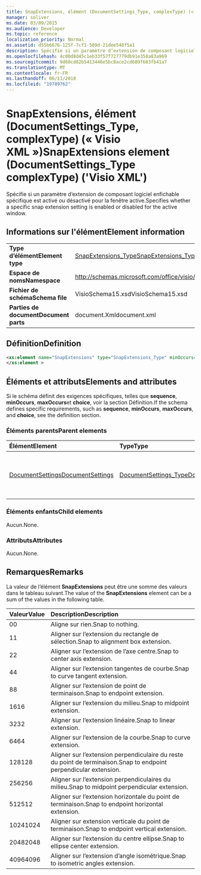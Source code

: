 ```yaml
---
title: SnapExtensions, élément (DocumentSettings_Type, complexType) (« Visio XML »)
manager: soliver
ms.date: 03/09/2015
ms.audience: Developer
ms.topic: reference
localization_priority: Normal
ms.assetid: d55b6676-125f-7cf1-509d-21dee548f5a1
description: Spécifie si un paramètre d’extension de composant logiciel enfichable spécifique est activé ou désactivé pour la fenêtre active.
ms.openlocfilehash: 4c00d8d45c1eb33f57f727779db91e358a83a969
ms.sourcegitcommit: 9d60cd82b5413446e5bc8ace2cd689f683fb41a7
ms.translationtype: MT
ms.contentlocale: fr-FR
ms.lasthandoff: 06/11/2018
ms.locfileid: "19789762"
---
```

# <a name="snapextensions-element-documentsettingstype-complextype-visio-xml"></a><span data-ttu-id="902bd-103">SnapExtensions, élément (DocumentSettings_Type, complexType) (« Visio XML »)</span><span class="sxs-lookup"><span data-stu-id="902bd-103">SnapExtensions element (DocumentSettings_Type complexType) ('Visio XML')</span></span>

<span data-ttu-id="902bd-104">Spécifie si un paramètre d’extension de composant logiciel enfichable spécifique est activé ou désactivé pour la fenêtre active.</span><span class="sxs-lookup"><span data-stu-id="902bd-104">Specifies whether a specific snap extension setting is enabled or disabled for the active window.</span></span> 
  
## <a name="element-information"></a><span data-ttu-id="902bd-105">Informations sur l'élément</span><span class="sxs-lookup"><span data-stu-id="902bd-105">Element information</span></span>

|||
|:-----|:-----|
|<span data-ttu-id="902bd-106">**Type d’élément**</span><span class="sxs-lookup"><span data-stu-id="902bd-106">**Element type**</span></span> <br/> |[<span data-ttu-id="902bd-107">SnapExtensions_Type</span><span class="sxs-lookup"><span data-stu-id="902bd-107">SnapExtensions_Type</span></span>](snapextensions_type-complextypevisio-xml.md) <br/> |
|<span data-ttu-id="902bd-108">**Espace de noms**</span><span class="sxs-lookup"><span data-stu-id="902bd-108">**Namespace**</span></span> <br/> |http://schemas.microsoft.com/office/visio/2012/main  <br/> |
|<span data-ttu-id="902bd-109">**Fichier de schéma**</span><span class="sxs-lookup"><span data-stu-id="902bd-109">**Schema file**</span></span> <br/> |<span data-ttu-id="902bd-110">VisioSchema15.xsd</span><span class="sxs-lookup"><span data-stu-id="902bd-110">VisioSchema15.xsd</span></span>  <br/> |
|<span data-ttu-id="902bd-111">**Parties de document**</span><span class="sxs-lookup"><span data-stu-id="902bd-111">**Document parts**</span></span> <br/> |<span data-ttu-id="902bd-112">document.Xml</span><span class="sxs-lookup"><span data-stu-id="902bd-112">document.xml</span></span>  <br/> |
   
## <a name="definition"></a><span data-ttu-id="902bd-113">Définition</span><span class="sxs-lookup"><span data-stu-id="902bd-113">Definition</span></span>

```XML
<xs:element name="SnapExtensions" type="SnapExtensions_Type" minOccurs="0" maxOccurs="1" >
</xs:element >
```

## <a name="elements-and-attributes"></a><span data-ttu-id="902bd-114">Éléments et attributs</span><span class="sxs-lookup"><span data-stu-id="902bd-114">Elements and attributes</span></span>

<span data-ttu-id="902bd-115">Si le schéma définit des exigences spécifiques, telles que **sequence**, **minOccurs**, **maxOccurs**et **choice**, voir la section Définition.</span><span class="sxs-lookup"><span data-stu-id="902bd-115">If the schema defines specific requirements, such as **sequence**, **minOccurs**, **maxOccurs**, and **choice**, see the definition section.</span></span> 
  
### <a name="parent-elements"></a><span data-ttu-id="902bd-116">Éléments parents</span><span class="sxs-lookup"><span data-stu-id="902bd-116">Parent elements</span></span>

|<span data-ttu-id="902bd-117">**Élément**</span><span class="sxs-lookup"><span data-stu-id="902bd-117">**Element**</span></span>|<span data-ttu-id="902bd-118">**Type**</span><span class="sxs-lookup"><span data-stu-id="902bd-118">**Type**</span></span>|<span data-ttu-id="902bd-119">**Description**</span><span class="sxs-lookup"><span data-stu-id="902bd-119">**Description**</span></span>|
|:-----|:-----|:-----|
|[<span data-ttu-id="902bd-120">DocumentSettings</span><span class="sxs-lookup"><span data-stu-id="902bd-120">DocumentSettings</span></span>](documentsettings-element-visiodocument_type-complextypevisio-xml.md) <br/> |[<span data-ttu-id="902bd-121">DocumentSettings_Type</span><span class="sxs-lookup"><span data-stu-id="902bd-121">DocumentSettings_Type</span></span>](documentsettings_type-complextypevisio-xml.md) <br/> |<span data-ttu-id="902bd-122">Contient des éléments qui spécifient les paramètres de document.</span><span class="sxs-lookup"><span data-stu-id="902bd-122">Contains elements that specify document settings.</span></span>  <br/> |
   
### <a name="child-elements"></a><span data-ttu-id="902bd-123">Éléments enfants</span><span class="sxs-lookup"><span data-stu-id="902bd-123">Child elements</span></span>

<span data-ttu-id="902bd-124">Aucun.</span><span class="sxs-lookup"><span data-stu-id="902bd-124">None.</span></span>
  
### <a name="attributes"></a><span data-ttu-id="902bd-125">Attributs</span><span class="sxs-lookup"><span data-stu-id="902bd-125">Attributes</span></span>

<span data-ttu-id="902bd-126">Aucun.</span><span class="sxs-lookup"><span data-stu-id="902bd-126">None.</span></span>
  
## <a name="remarks"></a><span data-ttu-id="902bd-127">Remarques</span><span class="sxs-lookup"><span data-stu-id="902bd-127">Remarks</span></span>

<span data-ttu-id="902bd-128">La valeur de l’élément **SnapExtensions** peut être une somme des valeurs dans le tableau suivant.</span><span class="sxs-lookup"><span data-stu-id="902bd-128">The value of the **SnapExtensions** element can be a sum of the values in the following table.</span></span> 
  
|<span data-ttu-id="902bd-129">**Valeur**</span><span class="sxs-lookup"><span data-stu-id="902bd-129">**Value**</span></span>|<span data-ttu-id="902bd-130">**Description**</span><span class="sxs-lookup"><span data-stu-id="902bd-130">**Description**</span></span>|
|:-----|:-----|
|<span data-ttu-id="902bd-131">0</span><span class="sxs-lookup"><span data-stu-id="902bd-131">0</span></span>  <br/> |<span data-ttu-id="902bd-132">Aligne sur rien.</span><span class="sxs-lookup"><span data-stu-id="902bd-132">Snap to nothing.</span></span>  <br/> |
|<span data-ttu-id="902bd-133">1</span><span class="sxs-lookup"><span data-stu-id="902bd-133">1</span></span>  <br/> |<span data-ttu-id="902bd-134">Aligner sur l’extension du rectangle de sélection.</span><span class="sxs-lookup"><span data-stu-id="902bd-134">Snap to alignment box extension.</span></span>  <br/> |
|<span data-ttu-id="902bd-135">2</span><span class="sxs-lookup"><span data-stu-id="902bd-135">2</span></span>  <br/> |<span data-ttu-id="902bd-136">Aligner sur l’extension de l’axe centre.</span><span class="sxs-lookup"><span data-stu-id="902bd-136">Snap to center axis extension.</span></span>  <br/> |
|<span data-ttu-id="902bd-137">4</span><span class="sxs-lookup"><span data-stu-id="902bd-137">4</span></span>  <br/> |<span data-ttu-id="902bd-138">Aligner sur l’extension tangentes de courbe.</span><span class="sxs-lookup"><span data-stu-id="902bd-138">Snap to curve tangent extension.</span></span>  <br/> |
|<span data-ttu-id="902bd-139">8</span><span class="sxs-lookup"><span data-stu-id="902bd-139">8</span></span>  <br/> |<span data-ttu-id="902bd-140">Aligner sur l’extension de point de terminaison.</span><span class="sxs-lookup"><span data-stu-id="902bd-140">Snap to endpoint extension.</span></span>  <br/> |
|<span data-ttu-id="902bd-141">16</span><span class="sxs-lookup"><span data-stu-id="902bd-141">16</span></span>  <br/> |<span data-ttu-id="902bd-142">Aligner sur l’extension du milieu.</span><span class="sxs-lookup"><span data-stu-id="902bd-142">Snap to midpoint extension.</span></span>  <br/> |
|<span data-ttu-id="902bd-143">32</span><span class="sxs-lookup"><span data-stu-id="902bd-143">32</span></span>  <br/> |<span data-ttu-id="902bd-144">Aligner sur l’extension linéaire.</span><span class="sxs-lookup"><span data-stu-id="902bd-144">Snap to linear extension.</span></span>  <br/> |
|<span data-ttu-id="902bd-145">64</span><span class="sxs-lookup"><span data-stu-id="902bd-145">64</span></span>  <br/> |<span data-ttu-id="902bd-146">Aligner sur l’extension de la courbe.</span><span class="sxs-lookup"><span data-stu-id="902bd-146">Snap to curve extension.</span></span>  <br/> |
|<span data-ttu-id="902bd-147">128</span><span class="sxs-lookup"><span data-stu-id="902bd-147">128</span></span>  <br/> |<span data-ttu-id="902bd-148">Aligner sur l’extension perpendiculaire du reste du point de terminaison.</span><span class="sxs-lookup"><span data-stu-id="902bd-148">Snap to endpoint perpendicular extension.</span></span>  <br/> |
|<span data-ttu-id="902bd-149">256</span><span class="sxs-lookup"><span data-stu-id="902bd-149">256</span></span>  <br/> |<span data-ttu-id="902bd-150">Aligner sur l’extension perpendiculaires du milieu.</span><span class="sxs-lookup"><span data-stu-id="902bd-150">Snap to midpoint perpendicular extension.</span></span>  <br/> |
|<span data-ttu-id="902bd-151">512</span><span class="sxs-lookup"><span data-stu-id="902bd-151">512</span></span>  <br/> |<span data-ttu-id="902bd-152">Aligner sur l’extension horizontale du point de terminaison.</span><span class="sxs-lookup"><span data-stu-id="902bd-152">Snap to endpoint horizontal extension.</span></span>  <br/> |
|<span data-ttu-id="902bd-153">1024</span><span class="sxs-lookup"><span data-stu-id="902bd-153">1024</span></span>  <br/> |<span data-ttu-id="902bd-154">Aligner sur extension verticale du point de terminaison.</span><span class="sxs-lookup"><span data-stu-id="902bd-154">Snap to endpoint vertical extension.</span></span>  <br/> |
|<span data-ttu-id="902bd-155">2048</span><span class="sxs-lookup"><span data-stu-id="902bd-155">2048</span></span>  <br/> |<span data-ttu-id="902bd-156">Aligner sur l’extension du centre ellipse.</span><span class="sxs-lookup"><span data-stu-id="902bd-156">Snap to ellipse center extension.</span></span>  <br/> |
|<span data-ttu-id="902bd-157">4096</span><span class="sxs-lookup"><span data-stu-id="902bd-157">4096</span></span>  <br/> |<span data-ttu-id="902bd-158">Aligner sur l’extension d’angle isométrique.</span><span class="sxs-lookup"><span data-stu-id="902bd-158">Snap to isometric angles extension.</span></span>  <br/> |
   

